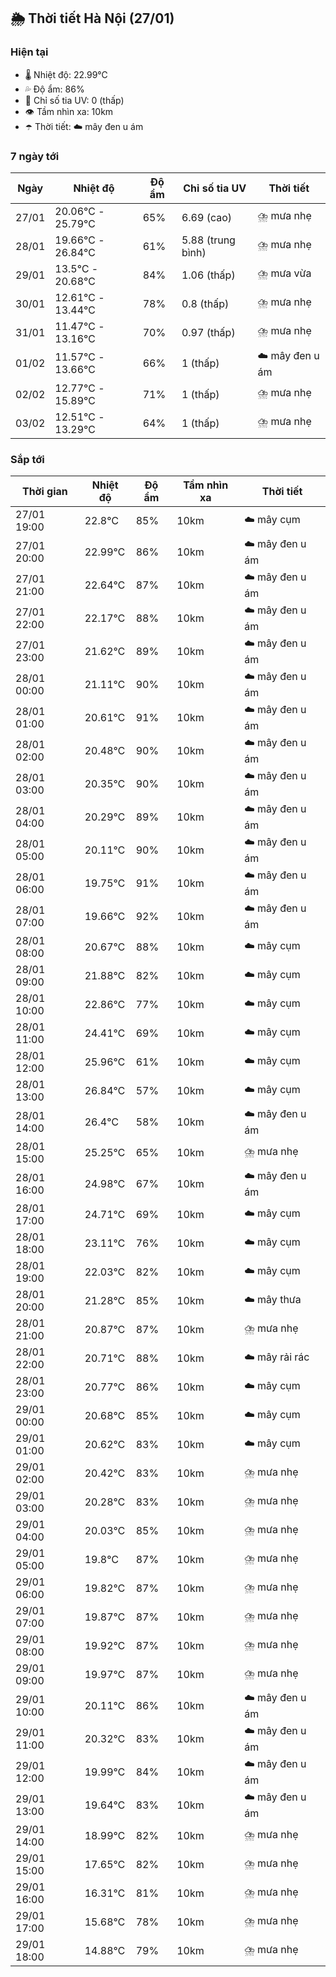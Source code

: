 ## 🌦️ Thời tiết Hà Nội (27/01)

### Hiện tại

- 🌡️ Nhiệt độ: 22.99℃
- 💦 Độ ẩm: 86%
- 🌟 Chỉ số tia UV: 0 (thấp)
- 👁️ Tầm nhìn xa: 10km
- ☂️ Thời tiết: ☁️ mây đen u ám

### 7 ngày tới

| Ngày | Nhiệt độ | Độ ẩm | Chỉ số tia UV | Thời tiết |
| --- | --- | --- | --- | --- |
| 27/01 | 20.06℃ - 25.79℃ | 65% | 6.69 (cao) | ⛈️ mưa nhẹ |
| 28/01 | 19.66℃ - 26.84℃ | 61% | 5.88 (trung bình) | ⛈️ mưa nhẹ |
| 29/01 | 13.5℃ - 20.68℃ | 84% | 1.06 (thấp) | ⛈️ mưa vừa |
| 30/01 | 12.61℃ - 13.44℃ | 78% | 0.8 (thấp) | ⛈️ mưa nhẹ |
| 31/01 | 11.47℃ - 13.16℃ | 70% | 0.97 (thấp) | ⛈️ mưa nhẹ |
| 01/02 | 11.57℃ - 13.66℃ | 66% | 1 (thấp) | ☁️ mây đen u ám |
| 02/02 | 12.77℃ - 15.89℃ | 71% | 1 (thấp) | ⛈️ mưa nhẹ |
| 03/02 | 12.51℃ - 13.29℃ | 64% | 1 (thấp) | ⛈️ mưa nhẹ |

### Sắp tới

| Thời gian | Nhiệt độ | Độ ẩm | Tầm nhìn xa | Thời tiết |
| --- | --- | --- | --- | --- |
| 27/01 19:00 | 22.8℃ | 85% | 10km | ☁️ mây cụm |
| 27/01 20:00 | 22.99℃ | 86% | 10km | ☁️ mây đen u ám |
| 27/01 21:00 | 22.64℃ | 87% | 10km | ☁️ mây đen u ám |
| 27/01 22:00 | 22.17℃ | 88% | 10km | ☁️ mây đen u ám |
| 27/01 23:00 | 21.62℃ | 89% | 10km | ☁️ mây đen u ám |
| 28/01 00:00 | 21.11℃ | 90% | 10km | ☁️ mây đen u ám |
| 28/01 01:00 | 20.61℃ | 91% | 10km | ☁️ mây đen u ám |
| 28/01 02:00 | 20.48℃ | 90% | 10km | ☁️ mây đen u ám |
| 28/01 03:00 | 20.35℃ | 90% | 10km | ☁️ mây đen u ám |
| 28/01 04:00 | 20.29℃ | 89% | 10km | ☁️ mây đen u ám |
| 28/01 05:00 | 20.11℃ | 90% | 10km | ☁️ mây đen u ám |
| 28/01 06:00 | 19.75℃ | 91% | 10km | ☁️ mây đen u ám |
| 28/01 07:00 | 19.66℃ | 92% | 10km | ☁️ mây đen u ám |
| 28/01 08:00 | 20.67℃ | 88% | 10km | ☁️ mây cụm |
| 28/01 09:00 | 21.88℃ | 82% | 10km | ☁️ mây cụm |
| 28/01 10:00 | 22.86℃ | 77% | 10km | ☁️ mây cụm |
| 28/01 11:00 | 24.41℃ | 69% | 10km | ☁️ mây cụm |
| 28/01 12:00 | 25.96℃ | 61% | 10km | ☁️ mây cụm |
| 28/01 13:00 | 26.84℃ | 57% | 10km | ☁️ mây cụm |
| 28/01 14:00 | 26.4℃ | 58% | 10km | ☁️ mây đen u ám |
| 28/01 15:00 | 25.25℃ | 65% | 10km | ⛈️ mưa nhẹ |
| 28/01 16:00 | 24.98℃ | 67% | 10km | ☁️ mây đen u ám |
| 28/01 17:00 | 24.71℃ | 69% | 10km | ☁️ mây cụm |
| 28/01 18:00 | 23.11℃ | 76% | 10km | ☁️ mây cụm |
| 28/01 19:00 | 22.03℃ | 82% | 10km | ☁️ mây cụm |
| 28/01 20:00 | 21.28℃ | 85% | 10km | ☁️ mây thưa |
| 28/01 21:00 | 20.87℃ | 87% | 10km | ⛈️ mưa nhẹ |
| 28/01 22:00 | 20.71℃ | 88% | 10km | ☁️ mây rải rác |
| 28/01 23:00 | 20.77℃ | 86% | 10km | ☁️ mây cụm |
| 29/01 00:00 | 20.68℃ | 85% | 10km | ☁️ mây cụm |
| 29/01 01:00 | 20.62℃ | 83% | 10km | ☁️ mây cụm |
| 29/01 02:00 | 20.42℃ | 83% | 10km | ⛈️ mưa nhẹ |
| 29/01 03:00 | 20.28℃ | 83% | 10km | ⛈️ mưa nhẹ |
| 29/01 04:00 | 20.03℃ | 85% | 10km | ⛈️ mưa nhẹ |
| 29/01 05:00 | 19.8℃ | 87% | 10km | ⛈️ mưa nhẹ |
| 29/01 06:00 | 19.82℃ | 87% | 10km | ⛈️ mưa nhẹ |
| 29/01 07:00 | 19.87℃ | 87% | 10km | ⛈️ mưa nhẹ |
| 29/01 08:00 | 19.92℃ | 87% | 10km | ⛈️ mưa nhẹ |
| 29/01 09:00 | 19.97℃ | 87% | 10km | ⛈️ mưa nhẹ |
| 29/01 10:00 | 20.11℃ | 86% | 10km | ☁️ mây đen u ám |
| 29/01 11:00 | 20.32℃ | 83% | 10km | ☁️ mây đen u ám |
| 29/01 12:00 | 19.99℃ | 84% | 10km | ☁️ mây đen u ám |
| 29/01 13:00 | 19.64℃ | 83% | 10km | ☁️ mây đen u ám |
| 29/01 14:00 | 18.99℃ | 82% | 10km | ⛈️ mưa nhẹ |
| 29/01 15:00 | 17.65℃ | 82% | 10km | ⛈️ mưa nhẹ |
| 29/01 16:00 | 16.31℃ | 81% | 10km | ⛈️ mưa nhẹ |
| 29/01 17:00 | 15.68℃ | 78% | 10km | ⛈️ mưa nhẹ |
| 29/01 18:00 | 14.88℃ | 79% | 10km | ⛈️ mưa nhẹ |
